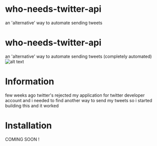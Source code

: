# who-needs-twitter-api
an 'alternative' way to automate sending tweets
# who-needs-twitter-api
an 'alternative' way to automate sending tweets
(completely automated)
 ![alt text](https://github.com/mcanwoo/who-needs-twitter-api/blob/master/stat.gif?raw=true "sends it")

# Information
few weeks ago twitter's rejected my application for twitter developer account and i needed to find another way to send my tweets so i started building this and it worked 

# Installation

COMING SOON !

